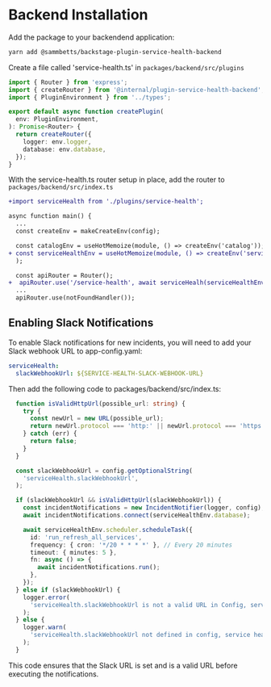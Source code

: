 # Backend Installation

Add the package to your backendend application:

```bash
yarn add @sammbetts/backstage-plugin-service-health-backend
```

Create a file called 'service-health.ts' in `packages/backend/src/plugins`

```ts
import { Router } from 'express';
import { createRouter } from '@internal/plugin-service-health-backend';
import { PluginEnvironment } from '../types';

export default async function createPlugin(
  env: PluginEnvironment,
): Promise<Router> {
  return createRouter({
    logger: env.logger,
    database: env.database,
  });
}
```

With the service-health.ts router setup in place, add the router to `packages/backend/src/index.ts`

```diff
+import serviceHealth from './plugins/service-health';

async function main() {
  ...
  const createEnv = makeCreateEnv(config);

  const catalogEnv = useHotMemoize(module, () => createEnv('catalog'));
+ const serviceHealthEnv = useHotMemoize(module, () => createEnv('service-health'),
  );

  const apiRouter = Router();
+  apiRouter.use('/service-health', await serviceHealh(serviceHealthEnv));
  ...
  apiRouter.use(notFoundHandler());
```

## Enabling Slack Notifications

To enable Slack notifications for new incidents, you will need to add your Slack webhook URL to app-config.yaml:

```yaml
serviceHealth:
  slackWebhookUrl: ${SERVICE-HEALTH-SLACK-WEBHOOK-URL}
```

Then add the following code to packages/backend/src/index.ts:

```ts
  function isValidHttpUrl(possible_url: string) {
    try {
      const newUrl = new URL(possible_url);
      return newUrl.protocol === 'http:' || newUrl.protocol === 'https:';
    } catch (err) {
      return false;
    }
  }

  const slackWebhookUrl = config.getOptionalString(
    'serviceHealth.slackWebhookUrl',
  );

  if (slackWebhookUrl && isValidHttpUrl(slackWebhookUrl)) {
    const incidentNotifications = new IncidentNotifier(logger, config);
    await incidentNotifications.connect(serviceHealthEnv.database);

    await serviceHealthEnv.scheduler.scheduleTask({
      id: 'run_refresh_all_services',
      frequency: { cron: '*/20 * * * *' }, // Every 20 minutes
      timeout: { minutes: 5 },
      fn: async () => {
        await incidentNotifications.run();
      },
    });
  } else if (slackWebhookUrl) {
    logger.error(
      'serviceHealth.slackWebhookUrl is not a valid URL in Config, service health notifications will be disabled.',
    );
  } else {
    logger.warn(
      'serviceHealth.slackWebhookUrl not defined in config, service health notifications will be disabled.',
    );
  }
```

This code ensures that the Slack URL is set and is a valid URL before executing the notifications.
